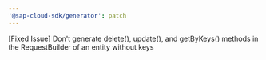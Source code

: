 ```yaml
---
'@sap-cloud-sdk/generator': patch
---
```


[Fixed Issue] Don't generate delete(), update(), and getByKeys() methods in the RequestBuilder of an entity without keys
